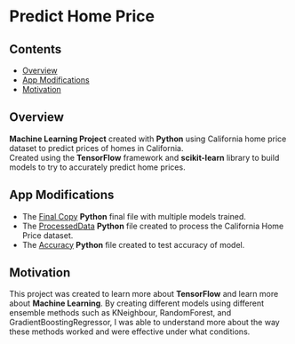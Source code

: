 # Predict Home Price

## Contents
* [Overview](#Overview)
* [App Modifications](#App-Modifications)
* [Motivation](#Motivation)

## Overview
<b>Machine Learning Project</b> created with <b>Python</b> using California home price dataset to predict prices of homes in California.</br> 
Created using the <b>TensorFlow</b> framework and <b>scikit-learn</b> library to build models to try to accurately predict home prices. 

## App Modifications
<ul>
    <li>The <a href = "PredictHomePrice/Final_copy_of_Predicting_California_Housing_Prices.ipynb">Final Copy</a> <b>Python</b> final file with multiple models trained.</li>
    <li>The <a href = "PredictHomePrice/Predicting_California_Housing_Prices.ipynb">ProcessedData</a> <b>Python</b> file created to process the California Home Price dataset.</li>
    <li>The <a href = "PredictHomePrice/accuracy.py">Accuracy</a> <b>Python</b> file created to test accuracy of model.</li>
</ul>


## Motivation
This project was created to learn more about <b>TensorFlow</b> and learn more about <b>Machine Learning</b>.
By creating different models using different ensemble methods such as KNeighbour, RandomForest, and GradientBoostingRegressor,
I was able to understand more about the way these methods worked and were effective under what conditions.
